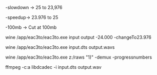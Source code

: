 -slowdown -> 25 to 23,976

-speedup-> 23.976 to 25

-100mb -> Cut at 100mb

wine /app/eac3to/eac3to.exe input output -24.000 -changeTo23.976

wine /app/eac3to/eac3to.exe input.dts output.wavs

wine /app/eac3to/eac3to.exe z:/raws "1)" -demux -progressnumbers

ffmpeg -c:a libdcadec -i input.dts output.wav

